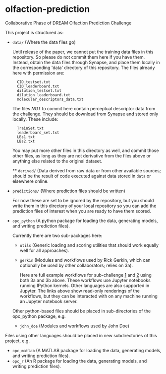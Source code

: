 # olfaction-prediction
Collaborative Phase of DREAM Olfaction Prediction Challenge

This project is structured as:  

* `data/` (Where the data files go)

    Until release of the paper, we cannot put the training data files in this repository.  So please do not commit them here if you have them.  Instead, obtain the data files through Synapse, and place them locally in the corresponding 'data' directory of this repository.  The files already here with permission are:

        CID_testset.txt
        CID_leaderboard.txt
        dilution_testset.txt
        dilution_leaderboard.txt
        molecular_descriptors_data.txt

    The files *NOT* to commit here contain perceptual descriptor data from the challenge.  They should be download from Synapse and stored only locally.  These include:

        TrainSet.txt
        leaderboard_set.txt
        LBs1.txt
        LBs2.txt

    You may put more other files in this directory as well, and commit those other files, as long as they are not derivative from the files above or anything else related to the original dataset.  

  ** `derived/` (Data derived from raw data or from other available sources; should be the result of code executed against data stored in `data` or elsewhere online.  

* `predictions/` (Where prediction files should be written)

    For now these are set to be ignored by the repository, but you should write them in this directory of your local repository so you can add the prediction files of interest when you are ready to have them scored.  

* `opc_python` (A python package for loading the data, generating models, and writing prediction files).  

    Currently there are two sub-packages here:  

  * `utils` (Generic loading and scoring utilities that should work equally well for all approaches).  
  * `gerkin` (Modules and workflows used by Rick Gerkin, which can optionally be used by other collaborators; relies on 3a).  

    Here are full example workflows for sub-challenge [1](https://github.com/dream-olfaction/olfaction-prediction/blob/master/opc_python/gerkin/challenge1.ipynb) and [2](https://github.com/dream-olfaction/olfaction-prediction/blob/master/opc_python/gerkin/challenge2.ipynb) using both 3a and 3b above.  These workflows use Jupyter notebooks running IPython kernels.  Other languages are also supported in Jupyter.  The links above show read-only renderings of the workflows, but they can be interacted with on any machine running an Jupyter notebook server.  

  Other python-based files should be placed in sub-directories of the opc_python package, e.g.
  * `john_doe` (Modules and workflows used by John Doe)

Files using other languages should be placed in new subdirectories of this project, e.g.
* `opc_matlab` (A MATLAB package for loading the data, generating models, and writing prediction files).  
* `opc_r` (An R package for loading the data, generating models, and writing prediction files).  
